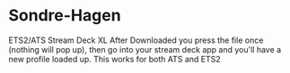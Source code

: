 # Sondre-Hagen
ETS2/ATS Stream Deck XL
After Downloaded you press the file once (nothing will pop up), then go into your stream deck app and you'll have a new profile loaded up. This works for both ATS and ETS2

